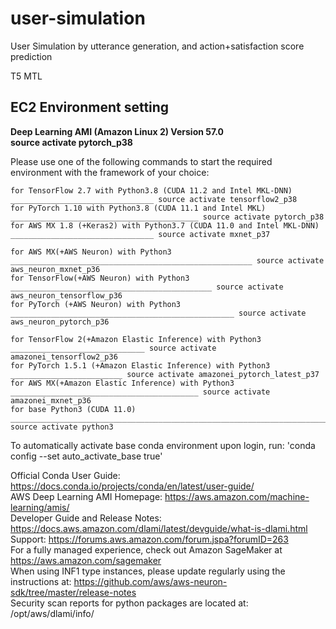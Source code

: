 # user-simulation
User Simulation by utterance generation, and action+satisfaction score prediction

T5 MTL

## EC2 Environment setting
**Deep Learning AMI (Amazon Linux 2) Version 57.0**  
**source activate pytorch_p38**  

Please use one of the following commands to start the required environment with the framework of your choice:  

    for TensorFlow 2.7 with Python3.8 (CUDA 11.2 and Intel MKL-DNN) ________________________________ source activate tensorflow2_p38
    for PyTorch 1.10 with Python3.8 (CUDA 11.1 and Intel MKL) __________________________________________ source activate pytorch_p38
    for AWS MX 1.8 (+Keras2) with Python3.7 (CUDA 11.0 and Intel MKL-DNN) ________________________________ source activate mxnet_p37

    for AWS MX(+AWS Neuron) with Python3 ______________________________________________________ source activate aws_neuron_mxnet_p36
    for TensorFlow(+AWS Neuron) with Python3 _____________________________________________ source activate aws_neuron_tensorflow_p36
    for PyTorch (+AWS Neuron) with Python3 __________________________________________________ source activate aws_neuron_pytorch_p36

    for TensorFlow 2(+Amazon Elastic Inference) with Python3 ______________________________ source activate amazonei_tensorflow2_p36
    for PyTorch 1.5.1 (+Amazon Elastic Inference) with Python3 _________________________ source activate amazonei_pytorch_latest_p37
    for AWS MX(+Amazon Elastic Inference) with Python3 __________________________________________ source activate amazonei_mxnet_p36
    for base Python3 (CUDA 11.0) ___________________________________________________________________________ source activate python3

To automatically activate base conda environment upon login, run: 'conda config --set auto_activate_base true'

Official Conda User Guide: https://docs.conda.io/projects/conda/en/latest/user-guide/  
AWS Deep Learning AMI Homepage: https://aws.amazon.com/machine-learning/amis/  
Developer Guide and Release Notes: https://docs.aws.amazon.com/dlami/latest/devguide/what-is-dlami.html  
Support: https://forums.aws.amazon.com/forum.jspa?forumID=263  
For a fully managed experience, check out Amazon SageMaker at https://aws.amazon.com/sagemaker  
When using INF1 type instances, please update regularly using the instructions at: https://github.com/aws/aws-neuron-sdk/tree/master/release-notes  
Security scan reports for python packages are located at: /opt/aws/dlami/info/  
